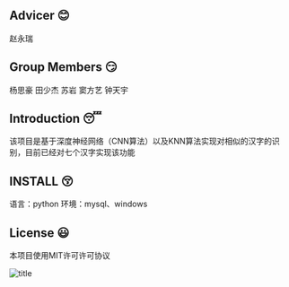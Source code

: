 ## Advicer :blush:
赵永瑞

## Group Members :smirk:
杨思豪
田少杰
苏岩
窦方艺
钟天宇

## Introduction :sleeping:
该项目是基于深度神经网络（CNN算法）以及KNN算法实现对相似的汉字的识别，目前已经对七个汉字实现该功能

## INSTALL :kissing_closed_eyes:
语言：python
环境：mysql、windows

## License :smiley:
本项目使用MIT许可许可协议

![](URL "title")

